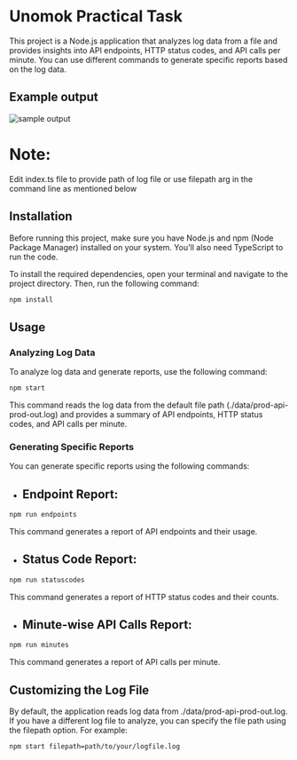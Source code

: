 # Unomok Practical Task

This project is a Node.js application that analyzes log data from a file and provides insights into API endpoints, HTTP status codes, and API calls per minute. You can use different commands to generate specific reports based on the log data.


## Example output

![sample output](https://github.com/Anushka7310/unomok_practical_task/assets/61081130/f147d0de-2ab0-4de7-aaa2-5ca56441c954)

# Note:
Edit index.ts file to provide path of log file or use filepath arg in the command line as mentioned below


## Installation

Before running this project, make sure you have Node.js and npm (Node Package Manager) installed on your system. You'll also need TypeScript to run the code.

To install the required dependencies, open your terminal and navigate to the project directory. Then, run the following command:

```bash
npm install
```

## Usage

### Analyzing Log Data

To analyze log data and generate reports, use the following command:

```bash
npm start
```

This command reads the log data from the default file path (./data/prod-api-prod-out.log) and provides a summary of API endpoints, HTTP status codes, and API calls per minute.

### Generating Specific Reports

You can generate specific reports using the following commands:

- ## Endpoint Report:

```bash
npm run endpoints
```

This command generates a report of API endpoints and their usage.

- ## Status Code Report:

```bash
npm run statuscodes
```

This command generates a report of HTTP status codes and their counts.

- ## Minute-wise API Calls Report:

```bash
npm run minutes
```

This command generates a report of API calls per minute.

## Customizing the Log File

By default, the application reads log data from ./data/prod-api-prod-out.log. If you have a different log file to analyze, you can specify the file path using the filepath option. For example:

```bash
npm start filepath=path/to/your/logfile.log
```

